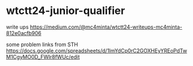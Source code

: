 # wtctt24-junior-qualifier

write ups 
https://medium.com/@mc4minta/wtctt24-writeups-mc4minta-812e0acfb906

some problem links from STH
https://docs.google.com/spreadsheets/d/1lmYdCp0rC2GOXHEyYREoPdTwM1CgyMO0D_FWIr8fWUc/edit
